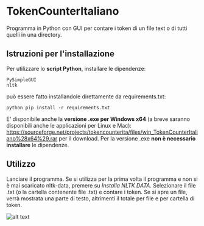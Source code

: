 # TokenCounterItaliano
Programma in Python con GUI per contare i token di un file text o di tutti quelli in una directory.

## Istruzioni per l'installazione
Per utilizzare lo **script Python**, installare le dipendenze:
```
PySimpleGUI
nltk
```
può essere fatto installandole direttamente da requirements.txt:

```
python pip install -r requirements.txt
```

E' disponibile anche la **versione .exe per Windows x64** (a breve saranno disponibili anche le applicazioni per Linux e Mac):
https://sourceforge.net/projects/tokencounterita/files/win_TokenCounterItaliano%28x64%29.rar per il download.
Per la versione .exe **non è necessario installare** le dipendenze.

## Utilizzo
Lanciare il programma. Se si utilizza per la prima volta il programma e non si è mai scaricato nltk-data, premere su _Installa NLTK DATA_.
Selezionare il file .txt (o la cartella contenente file .txt) e contare i token. Se si apre un file, verrà mostrata una parte di testo, 
altrimenti il totale per file e per cartella di token.

![alt text](https://github.com/fla-pi/TokenCounterItaliano/blob/main/demo.gif)
